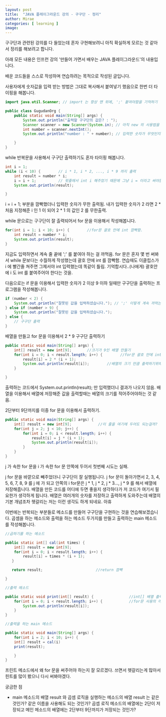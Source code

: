 ```yaml
---
layout: post
title:  "JAVA 플레이그라운드 강의 - 구구단 - 정리"
author: Mirae
categories: [ learning ]
image:
---
```


구구단과 관련된 강의를 다 들었는데 혼자 구현해보려니 아직 확실하게 모르는 것 같아서 정리를 해보려고 합니다.

아래 모든 내용은 인프런 강의 '만들어 가면서 배우는 JAVA 플레이그라운드'의 내용입니다.

배운 코드들을 스스로 작성하며 연습하려는 목적으로 작성된 글입니다.

사용자에게 숫자값을 입력 받는 방법은 그대로 복사해서 붙여넣기 했음으로 한번 더 타이핑을 해봅니다.

```java
import java.util.Scanner; // import 는 항상 맨 위에, ';' 붙여야함을 기억하기

public class GugudanOrg {
    public static void main(String[] args) {
        System.out.println("출력할 구구단의 값은? : ");
        Scanner scanner = new Scanner(System.in); // 아직 new 의 사용법을 잘 모르겠음 (인스턴스 관련된 것 아닌가?)
        int number = scanner.nextInt();
        System.out.println("number : " + number); // 입력한 숫자가 무엇인지 number : ? 의 형태로 보여줌

    }
}
```

while 반복문을 사용해서 구구단 출력하기도 혼자 타이핑 해봅니다.

```java
int i = 1;
while (i < 10) {        // i * 1, i * 2, ..., i * 9 까지 출력
    int result = number * i;
    i = i + 1;          // 윗줄에서 int i 해주었기 때문에 그냥 i = 이라고 써야함. 이 부분을 깜빡하게 되면 무한으로 출력됨.
    System.out.println(result);

}
```

i = i  + 1; 부분을 깜빡했더니 입력한 숫자가 무한 출력됨. 내가 입력한 숫자가 2 라면 2 * 처음 지정해준 i 인 1 이 되어 2 * 1 의 값인 2 를 무한출력.

while 문으로는 구구단이 잘 출력되어서 for 문을 이용해서 작성해봅니다.

```java
for(int i = 1; i < 10; i++) {        //for문 괄호 안에 int 깜빡함.
    int result = number * i;
    System.out.println(result);
}
```

지금도 입력하면서 계속 줄 끝에 ';' 를 붙여야 하는 걸 까먹음. for 문은 혼자 몇 번 써봐서 while 문보다는 수월하게 작성했는데 괄호 안에 int 를 깜빡함. 연습때도 이클립스가 i 에 빨간줄 쳐주면 그제서야 int 입력했는데 똑같이 틀림. 기억합시다..(나에게) 괄호안에 i 도 int 를 붙여주어야 한다는 것을.

다음으로는 if 문을 이용해서 입력한 숫자가 2 이상 9 이하 일때만 구구단을 출력하는 프로그램을 작성해봅니다.

```java
if (number < 2) {
    System.out.println("잘못된 값을 입력하셨습니다."); // ';' 이렇게 계속 까먹는다고?
} else if (number > 9) {
    System.out.println("잘못된 값을 입력하셨습니다.");
} else {
    // 구구단 출력
}
```

배열을 만들고 for 문을 이용해서 2 * 9 구구단 출력하기

```java
public static void main(String[] args) {
    int[] result = new int[9];       //크기가 9인 배열 만들기
    for(int i = 0; i < result.length; i++) {        //for문 괄호 안에 int 또 안씀. 에휴
        result[i] = 2 * (i + 1);
        System.out.println(result[i]);        //배열의 크기 만큼 출력하기위해 [i]를 써줌.
    }

}
```

출력하는 코드에서 System.out.println(result); 만 입력했더니 결과가 나오지 않음. 배열을 이용해서 배열에 저장해준 값을 출력할때는 배열의 크기를 적어주어야하는 것 같음.

2단부터 9단까지를 이중 for 문을 이용해서 출력하기.

```java
public static void main(String[] args) {
    int[] result = new int[9];            //이 줄을 여기에 두어도 되는걸까?
    for(int j = 2; j < 10; j++) {
        for(int i = 0; i < result.length; i++) {
            result[i] = j * (i + 1);
            System.out.println(result[i]);
        }
    }
}
```

j 가 속한 for 문을 i 가 속한 for 문 안쪽에 두어서 첫번째 시도는 실패.

j for 문을 바깥으로 빼주었더니 구구단이 잘 실행됩니다. j for 문이 돌아가면서 2, 3, 4, 5, 6, 7, 8, 9 를 j 에 가 되고 안쪽의 i for문은 j * 1, j * 2, j * 3..., j * 9 를 해서 배열에 저장해줍니다. 배열을 만든 코드를 어디에 두면 좋을지 생각하다가 저 코드가 여기서 필요한가 생각하게 됩니다. 배열은 여러개의 숫자를 저장하고 출력하게 도와주는데 배열의 기본 개념조차 헷갈리는 저는 이런 생각도 하게 되네요. 아휴

이번에는 반복되는 부분들로 메소드를 만들어 구구단을 구현하는 것을 연습해보겠습니다. 곱셈을 하는 메소드와 출력을 하는 메소드 두가지를 만들고 출력하는 main 메소드를 작성해봅니다.

```java
//곱하기를 하는 메소드

public static int[] cal(int times) {
    int[] result = new int[9];
    for(int i = 0; i < result.length; i++) {
        result[i] = times * (i + 1);
   }

   return result;                        //return 깜빡

}

//출력 메소드

public static void print(int[] result) {                //int[] 배열 출력
    for(int i = 0; i < result.length; i++) {            //for문 사용의 이유 생각해보기
        System.out.println(result[i]);
    }
}

//출력을 하는 main 메소드

public static void main(String[] args) {
    for(int i = 2; i < 10; i++) {
    int[] result = cal(i)
    print(result);

    }
}
```

프린트 메소드에서 왜 for 문을 써주어야 하는지 잘 모르겠다. 쓰면서 헷갈리는게 많아서 힌트를 많이 봤으니 다시 써봐야겠다.

궁금한 점

- main 메소드의 배열 result 와 곱셈 로직을 실행하는 메소드의 배열 result 는 같은것인가? 같은 이름을 사용해도 되는 것인가? 곱셉 로직 메소드의 배열에는 2단이 저장되고 메인 메소드의 배열에는 2단부터 9단까지가 저장되는 것인가?
